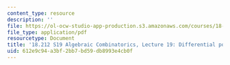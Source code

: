```yaml
---
content_type: resource
description: ''
file: https://ol-ocw-studio-app-production.s3.amazonaws.com/courses/18-212-algebraic-combinatorics-spring-2019/612e9c94a3bf2bb7bd59db8993e4cb0f_MIT18_212S19_lec19.pdf
file_type: application/pdf
resourcetype: Document
title: '18.212 S19 Algebraic Combinatorics, Lecture 19: Differential posets and more'
uid: 612e9c94-a3bf-2bb7-bd59-db8993e4cb0f
---
```


